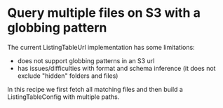 # Query multiple files on S3 with a globbing pattern

The current ListingTableUrl implementation has some limitations:
* does not support globbing patterns in an S3 url
* has issues/difficulties with format and schema inference (it does not exclude "hidden" folders and files)

In this recipe we first fetch all matching files and then build a ListingTableConfig with multiple paths.